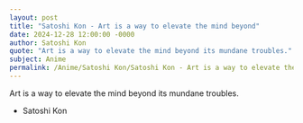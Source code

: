 ```yaml
---
layout: post
title: "Satoshi Kon - Art is a way to elevate the mind beyond"
date: 2024-12-28 12:00:00 -0000
author: Satoshi Kon
quote: "Art is a way to elevate the mind beyond its mundane troubles."
subject: Anime
permalink: /Anime/Satoshi Kon/Satoshi Kon - Art is a way to elevate the mind beyond
---
```


Art is a way to elevate the mind beyond its mundane troubles.

- Satoshi Kon
